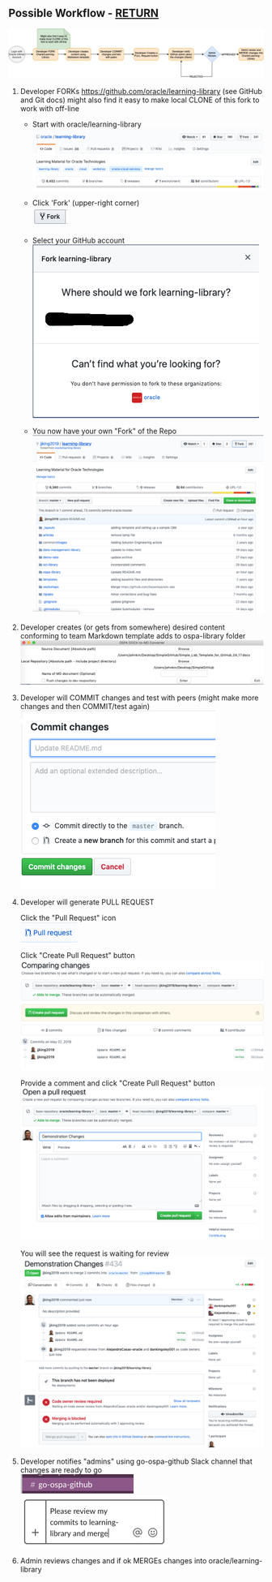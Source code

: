 ## Possible Workflow - [RETURN](README.md)

![](images/Flow.png)


1. Developer FORKs https://github.com/oracle/learning-library (see GitHub and Git docs) might also find it easy to make local CLONE of this fork to work with off-line

   - Start with oracle/learning-library  <br/>
   ![](images/Github-4-26-47-PM.png)

   - Click 'Fork' (upper-right corner) <br/>
   ![](images/Github-4-15-39-PM.png)

   - Select your GitHub account <br/>
   ![](images/Github-4-16-15-PM2.png)

   - You now have your own "Fork" of the Repo <br/>
   ![](images/Github-4-16-31-PM.png)

1. Developer creates (or gets from somewhere) desired content conforming to team Markdown template adds to ospa-library folder<br/>
   ![](images/Github-12-34-36PM.png) 
   
1. Developer will COMMIT changes and test with peers (might make more changes and then COMMIT/test again) <br/>
   ![](images/Github-4-17-22-PM.png)
   
1. Developer will generate PULL REQUEST <br/>

   Click the "Pull Request" icon <br/>
   ![](images/Github-4-17-39-PM.png) <br/>
   
   Click "Create Pull Request" button <br/>
   ![](images/Github-4-18-02-PM.png)   <br/>
   
   Provide a comment and click "Create Pull Request" button<br/>
   ![](images/Github-4-18-32-PM.png) <br/>
   
   You will see the request is waiting for review <br/>
   ![](images/Github-4-19-21-PM.png)

     
1. Developer notifies "admins" using go-ospa-github Slack channel that changes are ready to go <br/>
   ![](images/Github-4-19-49-PM.png) <br/>
   ![](images/Github-4-20-12-PM.png)



1. Admin reviews changes and if ok MERGEs changes into oracle/learning-library
